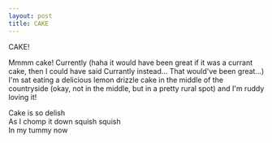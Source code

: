 ```yaml
---
layout: post
title: CAKE
---
```


CAKE!

Mmmm cake! Currently (haha it would have been great if it was a currant cake, then I could have said Currantly instead... That would've been great...) I'm sat eating a delicious lemon drizzle cake in the middle of the countryside (okay, not in the middle, but in a pretty rural spot) and I'm ruddy loving it! 

Cake is so delish  
As I chomp it down squish squish  
In my tummy now  
